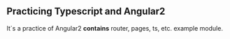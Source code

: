 ## Practicing Typescript and Angular2

It´s a practice of Angular2 **contains** router, pages, ts, etc. example module.
